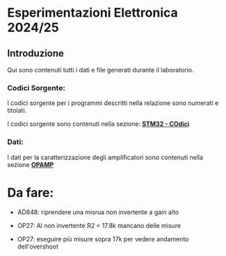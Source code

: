 # Esperimentazioni Elettronica 2024/25

## Introduzione
Qui sono contenuti tutti i dati e file generati durante il laboratorio.

### Codici Sorgente:
I codici sorgente per i programmi descritti nella relazione sono numerati e titolati.

I codici sorgente sono contenuti nella sezione: [**STM32 - COdici**](https://github.com/Yedi278/Esperimentazioni-Elettronica/tree/main/STM32%20-%20Codici)

### Dati:
I dati per la caratterizzazione degli amplificatori sono contenuti nella sezione [**OPAMP**](https://github.com/Yedi278/Esperimentazioni-Elettronica/tree/main/-%20OPAMP)

# Da fare:

* AD848: riprendere una misrua non invertente a gain alto

* OP27: Al non invertente R2 = 17.8k mancano delle misure

* OP27: eseguire più misure sopra 17k per vedere andamento dell'overshoot

